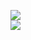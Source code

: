 [![](https://img.shields.io/badge/Made%20With-Github%20Spray-lightgrey.svg?style=for-the-badge&logo=github)](https://github.com/Annihil/github-spray#11561)  
[![](https://i.imgur.com/2DrTn0Z.gif)](https://github.com/Annihil/github-spray)